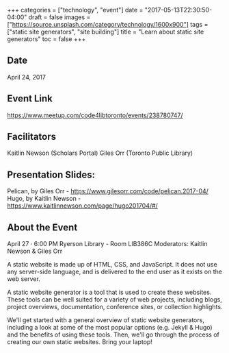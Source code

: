 +++
categories = ["technology", "event"]
date = "2017-05-13T22:30:50-04:00"
draft = false
images = ["https://source.unsplash.com/category/technology/1600x900"]
tags = ["static site generators", "site building"]
title = "Learn about static site generators"
toc = false
+++

## Date

April 24, 2017

## Event Link

https://www.meetup.com/code4libtoronto/events/238780747/

## Facilitators

Kaitlin Newson (Scholars Portal)
Giles Orr (Toronto Public Library)

## Presentation Slides:

Pelican, by Giles Orr - https://www.gilesorr.com/code/pelican.2017-04/
Hugo, by Kaitlin Newson - https://www.kaitlinnewson.com/page/hugo201704/#/

## About the Event

April 27 · 6:00 PM
Ryerson Library - Room LIB386C
Moderators: Kaitlin Newson & Giles Orr

A static website is made up of HTML, CSS, and JavaScript. It does not use any server-side language, and is delivered to the end user as it exists on the web server.

A static website generator is a tool that is used to create these websites. These tools can be well suited for a variety of web projects, including blogs, project overviews, documentation, conference sites, or collection highlights.

We'll get started with a general overview of static website generators, including a look at some of the most popular options (e.g. Jekyll & Hugo) and the benefits of using these tools. Then, we'll go through the process of creating our own static websites. Bring your laptop!

